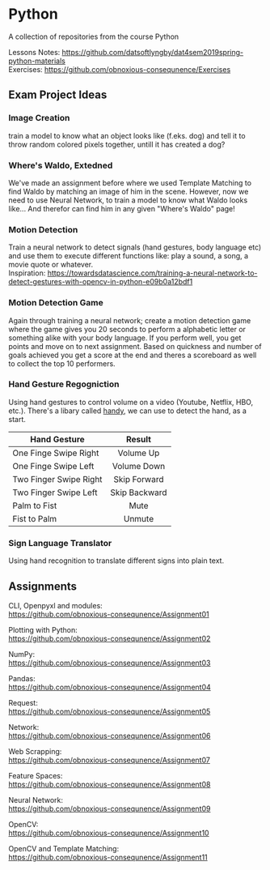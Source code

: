# Python
A collection of repositories from the course Python  

Lessons Notes: https://github.com/datsoftlyngby/dat4sem2019spring-python-materials    
Exercises: https://github.com/obnoxious-consequnence/Exercises  

## Exam Project Ideas
### Image Creation
train a model to know what an object looks like (f.eks. dog) and tell it to throw random colored pixels together, untill it has created a dog?

### Where's Waldo, Extedned
We've made an assignment before where we used Template Matching to find Waldo by matching an image of him in the scene. However, now we need to use Neural Network, to train a model to know what Waldo looks like... And therefor can find him in any given "Where's Waldo" page!

### Motion Detection
Train a neural network to detect signals (hand gestures, body language etc) and use them to execute different functions like: play a sound, a song, a movie quote or whatever.    
Inspiration: https://towardsdatascience.com/training-a-neural-network-to-detect-gestures-with-opencv-in-python-e09b0a12bdf1

### Motion Detection Game
Again through training a neural network; create a motion detection game where the game gives you 20 seconds to perform a alphabetic letter or something alike with your body language. If you perform well, you get points and move on to next assignment. Based on quickness and number of goals achieved you get a score at the end and theres a scoreboard as well to collect the top 10 performers.

### Hand Gesture Regogniction
Using hand gestures to control volume on a video (Youtube, Netflix, HBO, etc.). There's a libary called  [handy](https://pypi.org/project/handy/), we can use to detect the hand, as a start. 

| Hand Gesture | Result |
| ------------- |:-------------:|
| One Finge Swipe Right | Volume Up |
| One Finge Swipe Left | Volume Down |
| Two Finger Swipe Right | Skip Forward |
| Two Finger Swipe Left | Skip Backward |
| Palm to Fist | Mute |
| Fist to Palm | Unmute |

### Sign Language Translator
Using hand recognition to translate different signs into plain text.

## Assignments   
CLI, Openpyxl and modules:   
https://github.com/obnoxious-consequnence/Assignment01  

Plotting with Python:   
https://github.com/obnoxious-consequnence/Assignment02  

NumPy:   
https://github.com/obnoxious-consequnence/Assignment03

Pandas:  
https://github.com/obnoxious-consequnence/Assignment04

Request:  
https://github.com/obnoxious-consequnence/Assignment05  

Network:  
https://github.com/obnoxious-consequnence/Assignment06  

Web Scrapping:  
https://github.com/obnoxious-consequnence/Assignment07  

Feature Spaces:  
https://github.com/obnoxious-consequnence/Assignment08    

Neural Network:  
https://github.com/obnoxious-consequnence/Assignment09    

OpenCV:   
https://github.com/obnoxious-consequnence/Assignment10

OpenCV and Template Matching:  
https://github.com/obnoxious-consequnence/Assignment11
